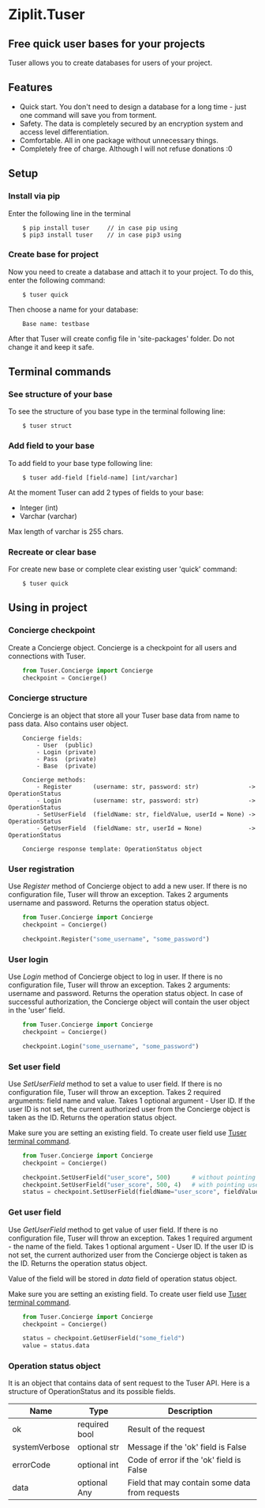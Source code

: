 # Ziplit.Tuser
## Free quick user bases for your projects

Tuser allows you to create databases for users of your project.

## Features
* Quick start. You don't need to design a database for a long time - just one command will save you from torment.
* Safety. The data is completely secured by an encryption system and access level differentiation.
* Comfortable. All in one package without unnecessary things.
* Completely free of charge. Although I will not refuse donations :0

## Setup

### Install via pip
Enter the following line in the terminal
```
    $ pip install tuser     // in case pip using
    $ pip3 install tuser    // in case pip3 using
```

### Create base for project
Now you need to create a database and attach it to your project. To do this, enter the following command:

```
    $ tuser quick
```
Then choose a name for your database:
```
    Base name: testbase
```
After that Tuser will create config file in 'site-packages' folder. Do not change it and keep it safe.

## Terminal commands
### See structure of your base
To see the structure of you base type in the terminal following line:
```
    $ tuser struct
```
### Add field to your base
To add field to your base type following line:
```
    $ tuser add-field [field-name] [int/varchar]
```
At the moment Tuser can add 2 types of fields to your base:
* Integer (int)
* Varchar (varchar)

Max length of varchar is 255 chars.

### Recreate or clear base
For create new base or complete clear existing user 'quick' command:
```
    $ tuser quick
```
## Using in project
### Concierge checkpoint
Create a Concierge object. Concierge is a checkpoint for all users and connections with Tuser.
```python
    from Tuser.Concierge import Concierge
    checkpoint = Concierge()
```
### Concierge structure 
Concierge is an object that store all your Tuser base data from name to pass data. Also contains user object.
```
    Concierge fields:
        - User  (public)
        - Login (private)
        - Pass  (private)
        - Base  (private)
      
    Concierge methods: 
        - Register      (username: str, password: str)              -> OperationStatus 
        - Login         (username: str, password: str)              -> OperationStatus 
        - SetUserField  (fieldName: str, fieldValue, userId = None) -> OperationStatus 
        - GetUserField  (fieldName: str, userId = None)             -> OperationStatus
        
    Concierge response template: OperationStatus object
```

### User registration 
Use _Register_ method of Concierge object to add a new user. If there is no configuration file, Tuser will throw an exception.
        Takes 2 arguments username and password. Returns the operation status object.
```python
    from Tuser.Concierge import Concierge
    checkpoint = Concierge()

    checkpoint.Register("some_username", "some_password")
```
### User login
Use _Login_ method of Concierge object to log in user. If there is no configuration file, Tuser will throw an exception. Takes 2
        arguments: username and password. Returns the operation status object. In case of successful authorization,
        the Concierge object will contain the user object in the 'user' field.
```python
    from Tuser.Concierge import Concierge
    checkpoint = Concierge()

    checkpoint.Login("some_username", "some_password")
```
### Set user field
Use _SetUserField_ method to set a value to user field. If there is no configuration file,
        Tuser will throw an exception. Takes 2 required arguments: field name and value. Takes 1 optional
        argument - User ID. If the user ID is not set, the current authorized user from the Concierge object is taken
        as the ID. Returns the operation status object.

Make sure you are setting an existing field. To create user field use [Tuser terminal command](#add-field-to-your-base).
```python
    from Tuser.Concierge import Concierge
    checkpoint = Concierge()

    checkpoint.SetUserField("user_score", 500)      # without pointing user id. Will set a field for current authorized user from Concierge object
    checkpoint.SetUserField("user_score", 500, 4)   # with pointing user Id
    status = checkpoint.SetUserField(fieldName="user_score", fieldValue=500, userId=5) # recommended form for calling method
```
### Get user field 
Use _GetUserField_ method to get value of user field. If there is no configuration file, Tuser will
        throw an exception. Takes 1 required argument - the name of the field. Takes 1 optional argument - User
        ID. If the user ID is not set, the current authorized user from the Concierge object is taken as the ID.
        Returns the operation status object. 


Value of the field will be stored in _data_ field of operation status object.

Make sure you are setting an existing field. To create user field use [Tuser terminal command](#add-field-to-your-base).
```python
    from Tuser.Concierge import Concierge
    checkpoint = Concierge()

    status = checkpoint.GetUserField("some_field")
    value = status.data
```

### Operation status object
It is an object that contains data of sent request to the Tuser API. Here is a structure of OperationStatus and its possible fields.

| Name          | Type          | Description                                    |
|---------------|---------------|------------------------------------------------|
| ok            | required bool | Result of the request                          |
| systemVerbose | optional str  | Message if the 'ok' field is False             |
| errorCode     | optional int  | Code of error if the 'ok' field is False       |
| data          | optional Any  | Field that may contain some data from requests |

